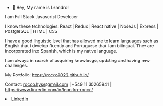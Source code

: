 - 👋 Hey, My name is Leandro!

I am Full Stack Javascript Developer

I know these technologies:
React | Redux | React native | NodeJs | Express | PostgreSQL | HTML | CSS

I have a good linguistic level that has allowed me to learn languages such as English that I develop fluently and Portuguese that I am bilingual. They are incorporated into Spanish, which is my native language. 

I am always in search of acquiring knowledge, updating and having new challenges.

My Portfolio: https://rocco9022.github.io/

Contact: rocco.hys@gmail.com | +549 11 30265941 | https://www.linkedin.com/in/leandro-rocco/

<li><a href="https://www.linkedin.com/in/leandro-rocco/" class="icon brands fa-linkedin-in"><span class="label">LinkedIn</span></a></li>
